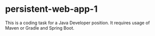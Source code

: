 # persistent-web-app-1
This is a coding task for a Java Developer position. It requires usage of Maven or Gradle and Spring Boot.
